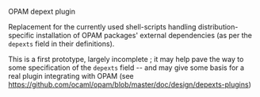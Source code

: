 OPAM depext plugin

Replacement for the currently used shell-scripts handling distribution-specific
installation of OPAM packages' external dependencies (as per the `depexts` field
in their definitions).

This is a first prototype, largely incomplete ; it may help pave the way to some
specification of the `depexts` field -- and may give some basis for a real
plugin integrating with OPAM (see
https://github.com/ocaml/opam/blob/master/doc/design/depexts-plugins)
